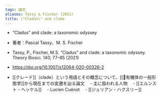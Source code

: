 ```yaml
---
tags: 論文
aliases: Tassy & Fischer (2021)
title: \"Cladus\" and clade
---
```


-  “Cladus” and clade: a taxonomic odyssey
- 著者：Pascal Tassy、M. S. Fischer
-  Tassy, P., Fischer, M.S. “Cladus” and clade: a taxonomic odyssey. Theory Biosci. 140, 77–85 (2021)
-  https://doi.org/10.1007/s12064-020-00326-2

- [[クレード]]（clade）という用語とその概念について、[[📕有機体の一般形態学]]から現在までの変遷を辿る論文
　- 主に扱われる人物
    　- [[エルンスト・ヘッケル]]
    　- Lucien Cuénot
    　- [[ジュリアン・ハクスリー]]